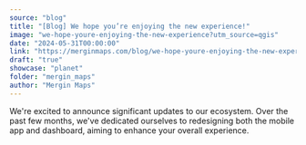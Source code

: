 ```yaml
---
source: "blog"
title: "[Blog] We hope you’re enjoying the new experience!"
image: "we-hope-youre-enjoying-the-new-experience?utm_source=qgis"
date: "2024-05-31T00:00:00"
link: "https://merginmaps.com/blog/we-hope-youre-enjoying-the-new-experience?utm_source=qgis"
draft: "true"
showcase: "planet"
folder: "mergin_maps"
author: "Mergin Maps"
---
```


We're excited to announce significant updates to our ecosystem. Over the past few months, we've dedicated ourselves to redesigning both the mobile app and dashboard, aiming to enhance your overall experience.
